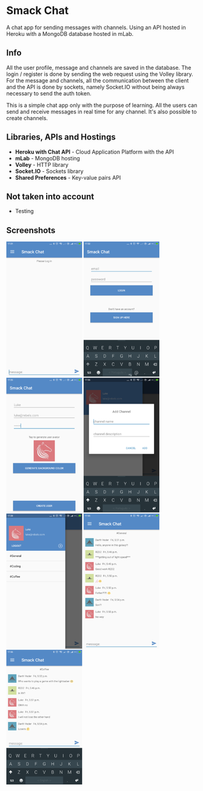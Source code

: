 # Smack Chat

A chat app for sending messages with channels. Using an API hosted in Heroku with a MongoDB database hosted in mLab.

## Info

All the user profile, message and channels are saved in the database. The login / register is done by sending the web request using the Volley library. For the message and channels, all the communication between the client and the API is done by sockets, namely Socket.IO without being always necessary to send the auth token.

This is a simple chat app only with the purpose of learning. All the users can send and receive messages in real time for any channel. It's also possible to create channels.

## Libraries, APIs and Hostings

+ **Heroku with Chat API** - Cloud Application Platform with the API
+ **mLab** - MongoDB hosting
+ **Volley** - HTTP library
+ **Socket.IO** - Sockets library
+ **Shared Preferences** - Key-value pairs API 


## Not taken into account

+ Testing


## Screenshots

<img src="screenshots/01_start.png" width="200">
<img src="screenshots/02_login.png" width="200">
<img src="screenshots/04_register_done.png" width="200">
<img src="screenshots/05_add_channel.png" width="200">
<img src="screenshots/06_channels.png" width="200">
<img src="screenshots/07_messages.png" width="200">
<img src="screenshots/08_messages_other.png" width="200">
